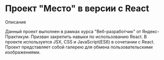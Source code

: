 # Проект "Место" в версии с React

Описание

Данный проект выполнен в рамках курса "Веб-разработчик" от Яндекс-Практикум. Призван закрепить навыки по использованию React. В проекте используется JSX, CSS и JavaScript(ES6) в сочетании с React.
Проект представляет собой галерею для обмена пользовательскими изображениями.
